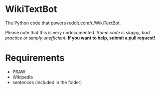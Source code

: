 # WikiTextBot

The Python code that powers reddit.com/u/WikiTextBot. 

Please note that this is very undocumented. *Some code is sloppy, bad practice or simply unefficient*.
**If you want to help, submit a pull request!**

# Requirements
- PRAW
- Wikipedia
- sentences (included in the folder)

